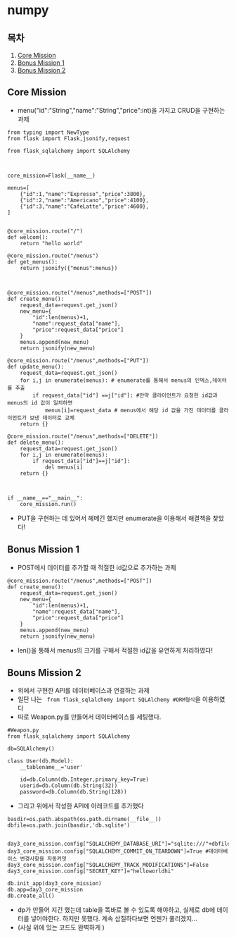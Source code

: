 numpy
=====
## 목차
1. [Core Mission](#-Core-Mission)
2. [Bonus Mission 1](#-Bonus-Mission-1)
3. [Bonus Mission 2](#-Bonus-Mission-2)
## Core Mission
- menu("id":"String","name":"String","price":int)을 가지고 CRUD을 구현하는 과제

```
from typing import NewType
from flask import Flask,jsonify,request

from flask_sqlalchemy import SQLAlchemy



core_mission=Flask(__name__)

menus=[
    {"id":1,"name":"Expresso","price":3800},
    {"id":2,"name":"Americano","price":4100},
    {"id":3,"name":"CafeLatte","price":4600},
]


@core_mission.route("/")
def welcom():
    return "hello world"

@core_mission.route("/menus") 
def get_menus():
    return jsonify({"menus":menus})



@core_mission.route("/menus",methods=["POST"])
def create_menu():
    request_data=request.get_json()
    new_menu={
        "id":len(menus)+1,                    
        "name":request_data["name"],
        "price":request_data["price"]
    }
    menus.append(new_menu)
    return jsonify(new_menu)

@core_mission.route("/menus",methods=["PUT"])
def update_menu():
    request_data=request.get_json()
    for i,j in enumerate(menus): # enumerate를 통해서 menus의 인덱스,데이터를 추출
        if request_data["id"] ==j["id"]: #만약 클라이언트가 요청한 id값과 menus의 id 값이 일치하면
            menus[i]=request_data # menus에서 해당 id 값을 가진 데이터를 클라이언트가 보낸 데이터로 교체
    return {}

@core_mission.route("/menus",methods=["DELETE"])
def delete_menu():
    request_data=request.get_json()
    for i,j in enumerate(menus):
        if request_data["id"]==j["id"]:
            del menus[i]
    return {}
    


if __name__=="__main__":
    core_mission.run()

```
- PUT을 구현하는 데 있어서 헤메긴 했지만 enumerate을 이용해서 해결책을 찾았다!


## Bonus Mission 1
- POST에서 데이터를 추가할 때 적절한 id값으로 추가하는 과제

```
@core_mission.route("/menus",methods=["POST"])
def create_menu():
    request_data=request.get_json()
    new_menu={
        "id":len(menus)+1,                    
        "name":request_data["name"],
        "price":request_data["price"]
    }
    menus.append(new_menu)
    return jsonify(new_menu)
 ```
- len()을 통해서 menus의 크기를 구해서 적절한 id값을 유연하게 처리하였다!

## Bouns Mission 2
- 위에서 구현한 API를 데이터베이스과 연결하는 과제
- 일단 나는 ``` from flask_sqlalchemy import SQLAlchemy #ORM형식```을 이용하였다
- 따로 Weapon.py를 만들어서 데이터베이스를 세팅했다.
```
#Weapon.py
from flask_sqlalchemy import SQLAlchemy

db=SQLAlchemy()

class User(db.Model):
    __tablename__='user'

    id=db.Column(db.Integer,primary_key=True)
    userid=db.Column(db.String(32))
    password=db.Column(db.String(128))
 ```
- 그리고 위에서 작성한 API에 아래코드를 추가했다
```
basdir=os.path.abspath(os.path.dirname(__file__))
dbfile=os.path.join(basdir,'db.sqlite')


day3_core_mission.config["SQLALCHEMY_DATABASE_URI"]="sqlite:///"+dbfile
day3_core_mission.config["SQLALCHEMY_COMMIT_ON_TEARDOWN"]=True #데이터베이스 변경사항을 자동커밋
day3_core_mission.config["SQLALCHEMY_TRACK_MODIFICATIONS"]=False
day3_core_mission.config["SECRET_KEY"]="helloworldhi"

db.init_app(day3_core_mission)
db.app=day3_core_mission
db.create_all()
```
- dp가 만들어 지긴 했는데 table을 똑바로 볼 수 있도록 해야하고, 실제로 db에 데이터를 넣어야한다. 하지만 못했다. 계속 삽질하다보면 언젠가 풀리겠지...
- (사실 위에 있는 코드도 완벽하게 )
